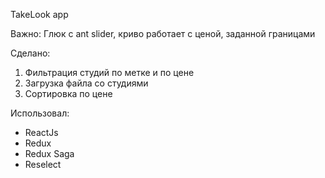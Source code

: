 TakeLook app

Важно: Глюк с ant slider, криво работает с ценой, заданной границами

Сделано:
1. Фильтрация студий по метке и по цене
2. Загрузка файла со студиями
3. Сортировка по цене

Использовал:
- ReactJs
- Redux
- Redux Saga
- Reselect
